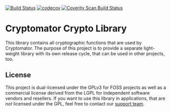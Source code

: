 [![Build Status](https://travis-ci.org/cryptomator/cryptolib.svg?branch=master)](https://travis-ci.org/cryptomator/cryptolib)
[![codecov](https://codecov.io/gh/cryptomator/cryptolib/branch/develop/graph/badge.svg)](https://codecov.io/gh/cryptomator/cryptolib)
[![Coverity Scan Build Status](https://scan.coverity.com/projects/9169/badge.svg)](https://scan.coverity.com/projects/cryptomator-cryptolib)

# Cryptomator Crypto Library

This library contains all cryptographic functions that are used by Cryptomator. The purpose of this project is to provide a separate light-weight library with its own release cycle, that can be used in other projects, too.

## License

This project is dual-licensed under the GPLv3 for FOSS projects as well as a commercial license derived from the LGPL for independent software vendors and resellers. If you want to use this library in applications, that are *not* licensed under the GPL, feel free to contact our [support team](https://cryptomator.org/help/).
